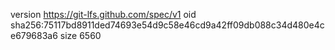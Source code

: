 version https://git-lfs.github.com/spec/v1
oid sha256:75117bd8911ded74693e54d9c58e46cd9a42ff09db088c34d480e4ce679683a6
size 6560
